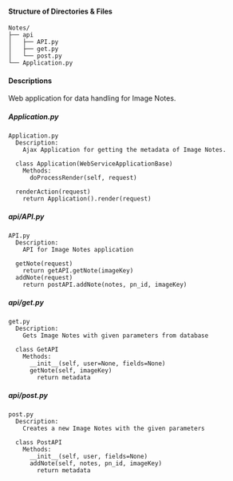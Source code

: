 
#### Structure of Directories & Files
```
Notes/
├── api
│   ├── API.py
│   ├── get.py
│   └── post.py
└── Application.py
```


#### Descriptions

Web application for data handling for Image Notes. 

##### Application.py
```
Application.py
  Description:
    Ajax Application for getting the metadata of Image Notes.

  class Application(WebServiceApplicationBase)
    Methods:
      doProcessRender(self, request)
  
  renderAction(request)
    return Application().render(request)
```


##### api/API.py
```
API.py
  Description:
    API for Image Notes application

  getNote(request)
    return getAPI.getNote(imageKey)
  addNote(request)
    return postAPI.addNote(notes, pn_id, imageKey)
```


##### api/get.py
```
get.py
  Description:
    Gets Image Notes with given parameters from database

  class GetAPI
    Methods:
      __init__(self, user=None, fields=None)
      getNote(self, imageKey)
        return metadata
```


##### api/post.py
```
post.py
  Description:
    Creates a new Image Notes with the given parameters

  class PostAPI
    Methods:
      __init__(self, user, fields=None)
      addNote(self, notes, pn_id, imageKey)
        return metadata
```

